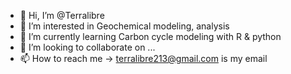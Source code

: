 - 👋 Hi, I’m @Terralibre
- 👀 I’m interested in Geochemical modeling, analysis
- 🌱 I’m currently learning Carbon cycle modeling with R & python
- 💞️ I’m looking to collaborate on ...
- 📫 How to reach me -> terralibre213@gmail.com is my email

<!---
Terralibre/Terralibre is a ✨ special ✨ repository because its `README.md` (this file) appears on your GitHub profile.
You can click the Preview link to take a look at your changes.
--->
